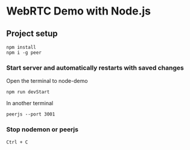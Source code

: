 # WebRTC Demo with Node.js

## Project setup
```
npm install
npm i -g peer
```

### Start server and automatically restarts with saved changes
Open the terminal to node-demo
```
npm run devStart
```

In another terminal
```
peerjs --port 3001 
```

### Stop nodemon or peerjs
```
Ctrl + C
```